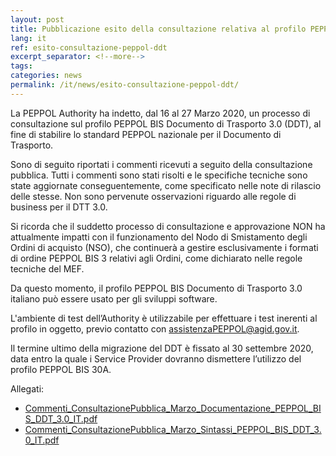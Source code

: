 ```yaml
---
layout: post
title: Pubblicazione esito della consultazione relativa al profilo PEPPOL BIS Documento di Trasporto 3.0 (DDT)
lang: it
ref: esito-consultazione-peppol-ddt
excerpt_separator: <!--more-->
tags:
categories: news
permalink: /it/news/esito-consultazione-peppol-ddt/
---
```


La PEPPOL Authority ha indetto, dal 16 al 27 Marzo 2020, un processo di consultazione sul profilo PEPPOL BIS Documento di Trasporto 3.0 (DDT), al fine di stabilire lo standard PEPPOL nazionale per il Documento di Trasporto.<!--more-->

Sono di seguito riportati i commenti ricevuti a seguito della consultazione pubblica. Tutti i commenti sono stati risolti e le specifiche tecniche sono state aggiornate conseguentemente, come specificato nelle note di rilascio delle stesse. Non sono pervenute osservazioni riguardo alle regole di business per il DTT 3.0.

Si ricorda che il suddetto processo di consultazione e approvazione NON ha attualmente impatti con il funzionamento del Nodo di Smistamento degli Ordini di acquisto (NSO), che continuerà a gestire esclusivamente i formati di ordine PEPPOL BIS 3 relativi agli Ordini, come dichiarato nelle regole tecniche del MEF.

Da questo momento, il profilo PEPPOL BIS Documento di Trasporto 3.0 italiano può essere usato per gli sviluppi software.

L'ambiente di test dell’Authority è utilizzabile per effettuare i test inerenti al profilo in oggetto, previo contatto con [assistenzaPEPPOL@agid.gov.it](mailto:assistenzaPEPPOL@agid.gov.it).

Il termine ultimo della migrazione del DDT è fissato al 30 settembre 2020, data entro la quale i Service Provider dovranno dismettere l’utilizzo del profilo PEPPOL BIS 30A.

Allegati:

- [Commenti_ConsultazionePubblica_Marzo_Documentazione_PEPPOL_BIS_DDT_3.0_IT.pdf](/attachments/Commenti_ConsultazionePubblica_Marzo_Documentazione_PEPPOL_BIS_DDT_3.0_IT.pdf)
- [Commenti_ConsultazionePubblica_Marzo_Sintassi_PEPPOL_BIS_DDT_3.0_IT.pdf](/attachments/Commenti_ConsultazionePubblica_Marzo_Sintassi_PEPPOL_BIS_DDT_3.0_IT.pdf)
